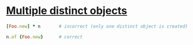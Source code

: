 [1]: https://rosettacode.org/wiki/Multiple_distinct_objects

# [Multiple distinct objects][1]

```ruby
[Foo.new] * n       # incorrect (only one distinct object is created)
```
```ruby
n.of {Foo.new}      # correct
```
